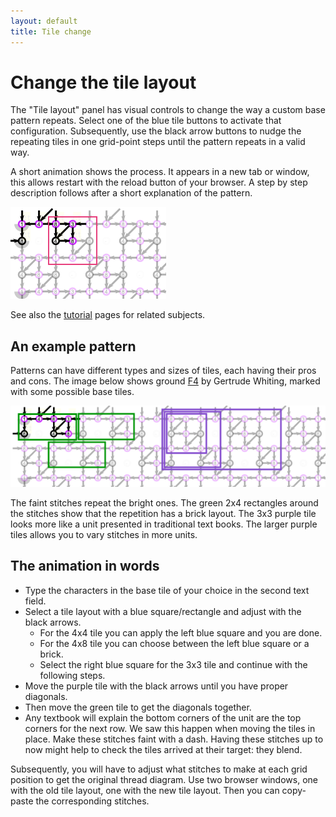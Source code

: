 ```yaml
---
layout: default
title: Tile change
---
```

Change the tile layout
======================

The "Tile layout" panel has visual controls to 
change the way a custom base pattern repeats.
Select one of the blue tile buttons to activate that configuration.
Subsequently, use the black arrow buttons to nudge the repeating tiles in one grid-point steps 
until the pattern repeats in a valid way.

A short animation shows the process. It appears in a new tab or window, 
this allows restart with the reload button of your browser.
A step by step description follows after a short explanation of the pattern.

<a href="images/brick-to-overlap-animation.gif" target="_blank"><img src="images/brick-to-overlap-start.png"></a><br> 

See also the [tutorial](Advanced#glue-copies-together) pages for related subjects.

An example pattern
------------------

Patterns can have different types and sizes of tiles, each having their pros and cons.
The image below shows ground [F4](https://d-bl.github.io/GroundForge/tiles?whiting=F4_P180&patchWidth=9&patchHeight=9&d1=ctc&c1=ctc&b1=ctc&a1=ctc&d2=ctc&c2=ctcllctc&a2=ctcrrctc&tile=1483,8-48&footsideStitch=ctctt&tileStitch=ctc&headsideStitch=ctctt&shiftColsSW=-2&shiftRowsSW=2&shiftColsSE=2&shiftRowsSE=2)
by Gertrude Whiting, marked with some possible base tiles. 

![](images/brick-to-overlap-prepare.png)

The faint stitches repeat the bright ones. The green 2x4 rectangles around the stitches show that the repetition has a brick layout.
The 3x3 purple tile looks more like a unit presented in traditional text books.
The larger purple tiles allows you to vary stitches in more units. 

The animation in words
----------------------

* Type the characters in the base tile of your choice in the second text field.
* Select a tile layout with a blue square/rectangle and adjust with the black arrows.
  * For the 4x4 tile you can apply the left blue square and you are done.
  * For the 4x8 tile you can choose between the left blue square or a brick.
  * Select the right blue square for the 3x3 tile and continue with the following steps.
* Move the purple tile with the black arrows until you have proper diagonals.
* Then move the green tile to get the diagonals together.
* Any textbook will explain the bottom corners of the unit are the top corners for the next row.
  We saw this happen when moving the tiles in place.
  Make these stitches faint with a dash.
  Having these stitches up to now might help to check the tiles arrived at their target: they blend. 

Subsequently, you will have to adjust what stitches to make at each grid position to get the original thread diagram.
Use two browser windows, one with the old tile layout, one with the new tile layout.
Then you can copy-paste the corresponding stitches.


